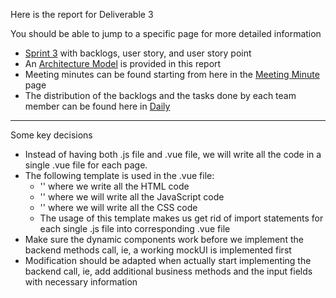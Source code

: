 Here is the report for Deliverable 3

You should be able to jump to a specific page for more detailed information

* [Sprint 3](https://github.com/McGill-ECSE321-Fall2019/project-group-12/wiki/Sprint-3) with backlogs, user story, and user story point
* An [Architecture Model](https://github.com/McGill-ECSE321-Fall2019/project-group-12/wiki/Architecture-Modeling) is provided in this report
* Meeting minutes can be found starting from here in the [Meeting Minute](https://github.com/McGill-ECSE321-Fall2019/project-group-12/wiki/Meeting-Minutes#meeting-7) page
* The distribution of the backlogs and the tasks done by each team member can be found here in [Daily](https://github.com/McGill-ECSE321-Fall2019/project-group-12/wiki/Daily#deliverable-3)

***
Some key decisions

* Instead of having both .js file and .vue file, we will write all the code in a single .vue file for each page.
* The following template is used in the .vue file: 
  * '<template></template>' where we write all the HTML code
  * '<script></script>' where we will write all the JavaScript code
  * '<style></style>' where we will write all the CSS code
  * The usage of this template makes us get rid of import statements for each single .js file into corresponding .vue file
* Make sure the dynamic components work before we implement the backend methods call, ie, a working mockUI is implemented first
* Modification should be adapted when actually start implementing the backend call, ie, add additional business methods and the input fields with necessary information